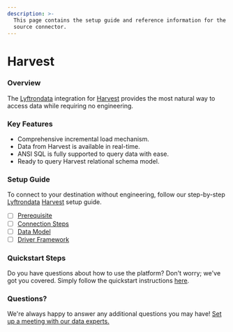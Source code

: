```yaml
---
description: >-
  This page contains the setup guide and reference information for the Harvest
  source connector.
---
```


# Harvest

### Overview

The [Lyftrondata](https://www.lyftrondata.com/) integration for [Harvest](https://www.lyftrondata.com/integration/sales-analytics/harvest/) provides the most natural way to access data while requiring no engineering.

### Key Features

* Comprehensive incremental load mechanism.
* Data from Harvest is available in real-time.
* ANSI SQL is fully supported to query data with ease.
* Ready to query Harvest relational schema model.

### Setup Guide

To connect to your destination without engineering, follow our step-by-step [Lyftrondata](https://www.lyftrondata.com/) [Harvest](https://www.lyftrondata.com/integration/sales-analytics/harvest/) setup guide.

* [ ] [Prerequisite](prerequisite.md)
* [ ] [Connection Steps](connection-steps.md)
* [ ] [Data Model](data-model/erd.md)
* [ ] [Driver Framework](driver-framework/)

### Quickstart Steps

Do you have questions about how to use the platform? Don't worry; we've got you covered. Simply follow the quickstart instructions [here](broken-reference).

### Questions? <a href="#questions" id="questions"></a>

We're always happy to answer any additional questions you may have! [Set up a meeting with our data experts.](https://www.lyftrondata.com/book-a-meeting/)
